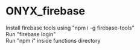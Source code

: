 # ONYX_firebase
Install firebase tools using "npm i -g firebase-tools"<br>
Run "firebase login"<br>
Run "npm i" inside functions directory<br>
